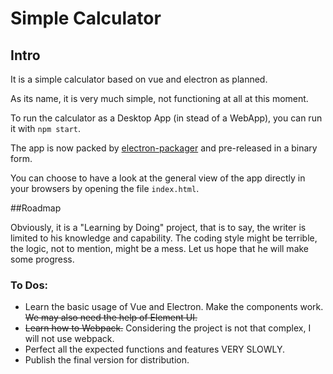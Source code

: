 # Simple Calculator

## Intro



It is a simple calculator based on vue and electron as planned.

As its name, it is very much simple, not functioning at all at this moment.

To run the calculator as a Desktop App (in stead of a WebApp),  you can run it with `npm start`.

The app is now packed by [electron-packager](https://github.com/electron-userland/electron-packager) and pre-released in a binary form.

You can choose to have a look at the general view of the app directly  in your browsers by opening the file `index.html`.

##Roadmap

Obviously, it is a "Learning by Doing" project, that is to say, the writer is limited to his knowledge and capability. The coding style might be terrible, the logic, not to mention, might be a mess. Let us hope that he will make some progress.

### To Dos:

- Learn the basic usage of Vue and Electron. Make the components work. ~~We may also need the help of Element UI.~~ 
- ~~Learn how to Webpack.~~ Considering the project is not that  complex, I will not use webpack.
- Perfect all the expected functions and features VERY SLOWLY.
- Publish the final version for distribution. 

